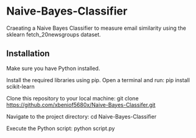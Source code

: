 # Naive-Bayes-Classifier
Craeating a Naive Bayes Classifier to measure email similarity using the sklearn fetch_20newsgroups dataset.


## Installation
Make sure you have Python installed.

Install the required libraries using pip. Open a terminal and run:
pip install scikit-learn

Clone this repository to your local machine:
git clone https://github.com/xbeniof5680x/Naive-Bayes-Classifer.git

Navigate to the project directory:
cd Naive-Bayes-Classifier

Execute the Python script:
python script.py
